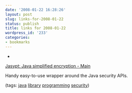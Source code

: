 ```yaml
---
date: '2008-01-22 16:28:26'
layout: post
slug: links-for-2008-01-22
status: publish
title: links for 2008-01-22
wordpress_id: '233'
categories:
- bookmarks
---
```



	
  * 
		

[Jasypt: Java simplified encryption - Main](http://www.jasypt.org/)


		

Handy easy-to-use wrapper around the Java security APIs.


		

(tags: [java](http://del.icio.us/eob/java) [library](http://del.icio.us/eob/library) [programming](http://del.icio.us/eob/programming) [security](http://del.icio.us/eob/security))


	



